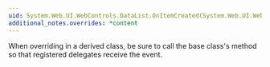 ```yaml
---
uid: System.Web.UI.WebControls.DataList.OnItemCreated(System.Web.UI.WebControls.DataListItemEventArgs)
additional_notes.overrides: *content
---
```


<p>When overriding <xref href="System.Web.UI.WebControls.DataList.OnItemCreated(System.Web.UI.WebControls.DataListItemEventArgs)"></xref> in a derived class, be sure to call the base class's <xref href="System.Web.UI.WebControls.DataList.OnItemCreated(System.Web.UI.WebControls.DataListItemEventArgs)"></xref> method so that registered delegates receive the event.</p>


